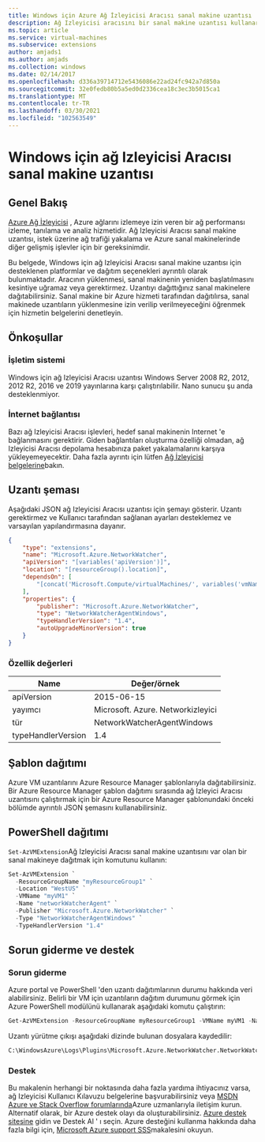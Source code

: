 ```yaml
---
title: Windows için Azure Ağ İzleyicisi Aracısı sanal makine uzantısı
description: Ağ Izleyicisi aracısını bir sanal makine uzantısı kullanarak Windows sanal makinesine dağıtın.
ms.topic: article
ms.service: virtual-machines
ms.subservice: extensions
author: amjads1
ms.author: amjads
ms.collection: windows
ms.date: 02/14/2017
ms.openlocfilehash: d336a39714712e5436086e22ad24fc942a7d850a
ms.sourcegitcommit: 32e0fedb80b5a5ed0d2336cea18c3ec3b5015ca1
ms.translationtype: MT
ms.contentlocale: tr-TR
ms.lasthandoff: 03/30/2021
ms.locfileid: "102563549"
---
```

# <a name="network-watcher-agent-virtual-machine-extension-for-windows"></a>Windows için ağ Izleyicisi Aracısı sanal makine uzantısı

## <a name="overview"></a>Genel Bakış

[Azure Ağ İzleyicisi](../../network-watcher/network-watcher-monitoring-overview.md) , Azure ağlarını izlemeye izin veren bir ağ performansı izleme, tanılama ve analiz hizmetidir. Ağ Izleyicisi Aracısı sanal makine uzantısı, istek üzerine ağ trafiği yakalama ve Azure sanal makinelerinde diğer gelişmiş işlevler için bir gereksinimdir.


Bu belgede, Windows için ağ Izleyicisi Aracısı sanal makine uzantısı için desteklenen platformlar ve dağıtım seçenekleri ayrıntılı olarak bulunmaktadır. Aracının yüklenmesi, sanal makinenin yeniden başlatılmasını kesintiye uğramaz veya gerektirmez. Uzantıyı dağıttığınız sanal makinelere dağıtabilirsiniz. Sanal makine bir Azure hizmeti tarafından dağıtılırsa, sanal makinede uzantıların yüklenmesine izin verilip verilmeyeceğini öğrenmek için hizmetin belgelerini denetleyin.

## <a name="prerequisites"></a>Önkoşullar

### <a name="operating-system"></a>İşletim sistemi

Windows için ağ Izleyicisi Aracısı uzantısı Windows Server 2008 R2, 2012, 2012 R2, 2016 ve 2019 yayınlarına karşı çalıştırılabilir. Nano sunucu şu anda desteklenmiyor.

### <a name="internet-connectivity"></a>İnternet bağlantısı

Bazı ağ Izleyicisi Aracısı işlevleri, hedef sanal makinenin Internet 'e bağlanmasını gerektirir. Giden bağlantıları oluşturma özelliği olmadan, ağ Izleyicisi Aracısı depolama hesabınıza paket yakalamalarını karşıya yükleyemeyecektir. Daha fazla ayrıntı için lütfen [Ağ İzleyicisi belgelerine](../../network-watcher/network-watcher-monitoring-overview.md)bakın.

## <a name="extension-schema"></a>Uzantı şeması

Aşağıdaki JSON ağ Izleyicisi Aracısı uzantısı için şemayı gösterir. Uzantı gerektirmez ve Kullanıcı tarafından sağlanan ayarları desteklemez ve varsayılan yapılandırmasına dayanır.

```json
{
    "type": "extensions",
    "name": "Microsoft.Azure.NetworkWatcher",
    "apiVersion": "[variables('apiVersion')]",
    "location": "[resourceGroup().location]",
    "dependsOn": [
        "[concat('Microsoft.Compute/virtualMachines/', variables('vmName'))]"
    ],
    "properties": {
        "publisher": "Microsoft.Azure.NetworkWatcher",
        "type": "NetworkWatcherAgentWindows",
        "typeHandlerVersion": "1.4",
        "autoUpgradeMinorVersion": true
    }
}
```

### <a name="property-values"></a>Özellik değerleri

| Name | Değer/örnek |
| ---- | ---- |
| apiVersion | 2015-06-15 |
| yayımcı | Microsoft. Azure. Networkizleyici |
| tür | NetworkWatcherAgentWindows |
| typeHandlerVersion | 1.4 |


## <a name="template-deployment"></a>Şablon dağıtımı

Azure VM uzantılarını Azure Resource Manager şablonlarıyla dağıtabilirsiniz. Bir Azure Resource Manager şablon dağıtımı sırasında ağ Izleyici Aracısı uzantısını çalıştırmak için bir Azure Resource Manager şablonundaki önceki bölümde ayrıntılı JSON şemasını kullanabilirsiniz.

## <a name="powershell-deployment"></a>PowerShell dağıtımı

`Set-AzVMExtension`Ağ Izleyicisi Aracısı sanal makine uzantısını var olan bir sanal makineye dağıtmak için komutunu kullanın:

```powershell
Set-AzVMExtension `
  -ResourceGroupName "myResourceGroup1" `
  -Location "WestUS" `
  -VMName "myVM1" `
  -Name "networkWatcherAgent" `
  -Publisher "Microsoft.Azure.NetworkWatcher" `
  -Type "NetworkWatcherAgentWindows" `
  -TypeHandlerVersion "1.4"
```

## <a name="troubleshooting-and-support"></a>Sorun giderme ve destek

### <a name="troubleshooting"></a>Sorun giderme

Azure portal ve PowerShell 'den uzantı dağıtımlarının durumu hakkında veri alabilirsiniz. Belirli bir VM için uzantıların dağıtım durumunu görmek için Azure PowerShell modülünü kullanarak aşağıdaki komutu çalıştırın:

```powershell
Get-AzVMExtension -ResourceGroupName myResourceGroup1 -VMName myVM1 -Name networkWatcherAgent
```

Uzantı yürütme çıkışı aşağıdaki dizinde bulunan dosyalara kaydedilir:

```cmd
C:\WindowsAzure\Logs\Plugins\Microsoft.Azure.NetworkWatcher.NetworkWatcherAgentWindows\
```

### <a name="support"></a>Destek

Bu makalenin herhangi bir noktasında daha fazla yardıma ihtiyacınız varsa, ağ Izleyicisi Kullanıcı Kılavuzu belgelerine başvurabilirsiniz veya [MSDN Azure ve Stack Overflow forumlarında](https://azure.microsoft.com/support/forums/)Azure uzmanlarıyla iletişim kurun. Alternatif olarak, bir Azure destek olayı da oluşturabilirsiniz. [Azure destek sitesine](https://azure.microsoft.com/support/options/) gidin ve Destek Al ' ı seçin. Azure desteğini kullanma hakkında daha fazla bilgi için, [Microsoft Azure support SSS](https://azure.microsoft.com/support/faq/)makalesini okuyun.
